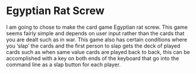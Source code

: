 # Egyptian Rat Screw

I am going to chose to make the card game Egyptian rat screw. This game seems fairly simple and depends on user input rather than the cards that you are dealt such as in war. This game also has certain  conditions where you ‘slap’ the cards and the first person to slap gets the deck of played cards such as when same value cards are played back to back, this can be accomplished with a key on both ends of the keyboard that go into the command line as a slap button for each player.
